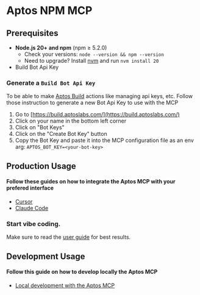 # Aptos NPM MCP

## Prerequisites

- **Node.js 20+ and npm** (npm ≥ 5.2.0)
  - Check your versions: `node --version && npm --version`
  - Need to upgrade? Install [nvm](https://github.com/nvm-sh/nvm) and run `nvm install 20`
- Build Bot Api Key

### Generate a `Build Bot Api Key`

To be able to make [Aptos Build](https://build.aptoslabs.com/) actions like managing api keys, etc. Follow those instruction to generate a new Bot Api Key to use with the MCP

1. Go to [https://build.aptoslabs.com/](https://build.aptoslabs.com/)
2. Click on your name in the bottom left corner
3. Click on "Bot Keys"
4. Click on the "Create Bot Key" button
5. Copy the Bot Key and paste it into the MCP configuration file as an env arg: `APTOS_BOT_KEY=<your-bot-key>`

## Production Usage

#### Follow these guides on how to integrate the Aptos MCP with your prefered interface

- [Cursor](./integration_guides/cursor.md)
- [Claude Code](./integration_guides/claude_code.md)

### Start vibe coding.

Make sure to read the [user guide](./integration_guides/user_guide.md) for best results.

## Development Usage

#### Follow this guide on how to develop locally the Aptos MCP

- [Local development with the Aptos MCP](./integration_guides/development_usage.md)
